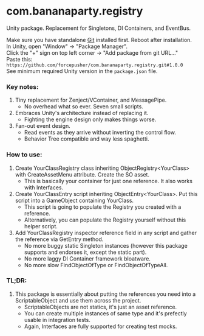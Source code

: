 # com.bananaparty.registry  
  
Unity package. Replacement for Singletons, DI Containers, and EventBus.  
  
Make sure you have standalone [Git](https://git-scm.com/downloads) installed first. Reboot after installation.  
In Unity, open "Window" -> "Package Manager".  
Click the "+" sign on top left corner -> "Add package from git URL..."  
Paste this: `https://github.com/forcepusher/com.bananaparty.registry.git#1.0.0`  
See minimum required Unity version in the `package.json` file.  
  
### Key notes:  
1. Tiny replacement for Zenject/VContainer, and MessagePipe.  
	- No overhead what so ever. Seven small scripts.  
2. Embraces Unity's architecture instead of replacing it.  
	- Fighting the engine design only makes things worse.  
3. Fan-out event design.  
	- Read events as they arrive without inverting the control flow.  
 	- Behavior Tree compatible and way less spaghetti.  
  
### How to use:  
1. Create YourClassRegistry class inheriting ObjectRegistry\<YourClass\> with CreateAssetMenu attribute. Create the SO asset.  
	- This is basically your container for just one reference. It also works with Interfaces.  
2. Create YourClassEntry script inheriting ObjectEntry\<YourClass\>. Put this script into a GameObject containing YourClass.  
	- This script is going to populate the Registry you created with a reference.  
	- Alternatively, you can populate the Registry yourself without this helper script.  
3. Add YourClassRegistry inspector reference field in any script and gather the reference via GetEntry method.  
   	- No more buggy static Singleton instances (however this package supports and endorses it, except the static part).  
   	- No more laggy DI Container framework bloatware.  
	- No more slow FindObjectOfType or FindObjectOfTypeAll.
  
### TL;DR:  
1. This package is essentially about putting the references you need into a ScriptableObject and use them across the project.  
	- ScriptableObjects are not statics, it's just an asset reference.  
 	- You can create multiple instances of same type and it's prefectly usable in integration tests.  
  	- Again, Interfaces are fully supported for creating test mocks.
